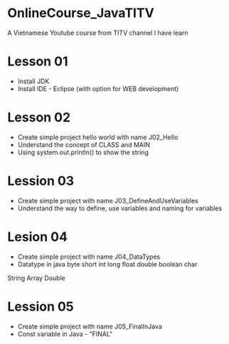 # OnlineCourse_JavaTITV
A Vietnamese Youtube course from TITV channel I have learn


# Lesson 01
- Install JDK
- Install IDE - Eclipse (with option for WEB development)

# Lesson 02
- Create simple project hello world with name J02_Hello
- Understand the concept of CLASS and MAIN
- Using system.out.println() to show the string

# Lession 03
- Create simple project with name J03_DefineAndUseVariables
- Understand the way to define, use variables and naming for variables

# Lesion 04
- Create simple project with name J04_DataTypes
- Datatype in java
byte
short
int
long
float
double
boolean
char

String
Array
Double

# Lession 05
- Create simple project with name J05_FinalInJava
- Const variable in Java - "FINAL"
